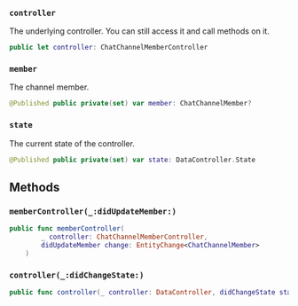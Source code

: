 
### `controller`

The underlying controller. You can still access it and call methods on it.

``` swift
public let controller: ChatChannelMemberController
```

### `member`

The channel member.

``` swift
@Published public private(set) var member: ChatChannelMember?
```

### `state`

The current state of the controller.

``` swift
@Published public private(set) var state: DataController.State
```

## Methods

### `memberController(_:didUpdateMember:)`

``` swift
public func memberController(
        _ controller: ChatChannelMemberController,
        didUpdateMember change: EntityChange<ChatChannelMember>
    ) 
```

### `controller(_:didChangeState:)`

``` swift
public func controller(_ controller: DataController, didChangeState state: DataController.State) 
